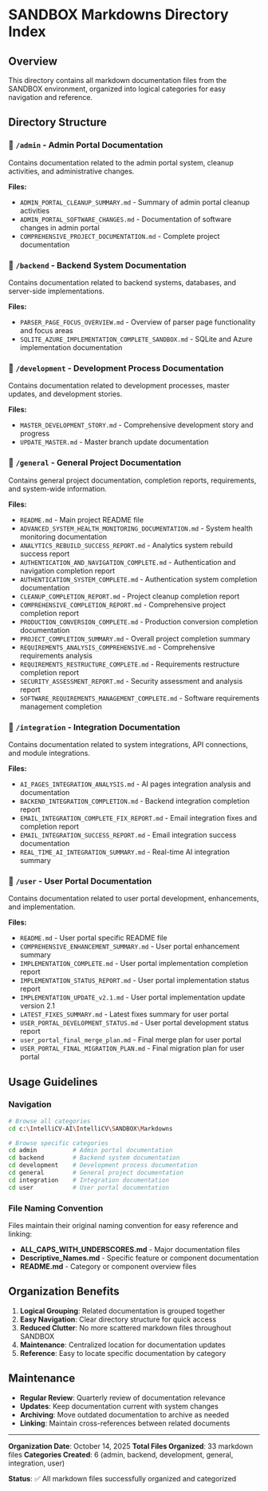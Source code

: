 # SANDBOX Markdowns Directory Index

## Overview
This directory contains all markdown documentation files from the SANDBOX environment, organized into logical categories for easy navigation and reference.

## Directory Structure

### 📁 `/admin` - Admin Portal Documentation
Contains documentation related to the admin portal system, cleanup activities, and administrative changes.

**Files:**
- `ADMIN_PORTAL_CLEANUP_SUMMARY.md` - Summary of admin portal cleanup activities
- `ADMIN_PORTAL_SOFTWARE_CHANGES.md` - Documentation of software changes in admin portal
- `COMPREHENSIVE_PROJECT_DOCUMENTATION.md` - Complete project documentation

### 📁 `/backend` - Backend System Documentation
Contains documentation related to backend systems, databases, and server-side implementations.

**Files:**
- `PARSER_PAGE_FOCUS_OVERVIEW.md` - Overview of parser page functionality and focus areas
- `SQLITE_AZURE_IMPLEMENTATION_COMPLETE_SANDBOX.md` - SQLite and Azure implementation documentation

### 📁 `/development` - Development Process Documentation
Contains documentation related to development processes, master updates, and development stories.

**Files:**
- `MASTER_DEVELOPMENT_STORY.md` - Comprehensive development story and progress
- `UPDATE_MASTER.md` - Master branch update documentation

### 📁 `/general` - General Project Documentation
Contains general project documentation, completion reports, requirements, and system-wide information.

**Files:**
- `README.md` - Main project README file
- `ADVANCED_SYSTEM_HEALTH_MONITORING_DOCUMENTATION.md` - System health monitoring documentation
- `ANALYTICS_REBUILD_SUCCESS_REPORT.md` - Analytics system rebuild success report
- `AUTHENTICATION_AND_NAVIGATION_COMPLETE.md` - Authentication and navigation completion report
- `AUTHENTICATION_SYSTEM_COMPLETE.md` - Authentication system completion documentation
- `CLEANUP_COMPLETION_REPORT.md` - Project cleanup completion report
- `COMPREHENSIVE_COMPLETION_REPORT.md` - Comprehensive project completion report
- `PRODUCTION_CONVERSION_COMPLETE.md` - Production conversion completion documentation
- `PROJECT_COMPLETION_SUMMARY.md` - Overall project completion summary
- `REQUIREMENTS_ANALYSIS_COMPREHENSIVE.md` - Comprehensive requirements analysis
- `REQUIREMENTS_RESTRUCTURE_COMPLETE.md` - Requirements restructure completion report
- `SECURITY_ASSESSMENT_REPORT.md` - Security assessment and analysis report
- `SOFTWARE_REQUIREMENTS_MANAGEMENT_COMPLETE.md` - Software requirements management completion

### 📁 `/integration` - Integration Documentation
Contains documentation related to system integrations, API connections, and module integrations.

**Files:**
- `AI_PAGES_INTEGRATION_ANALYSIS.md` - AI pages integration analysis and documentation
- `BACKEND_INTEGRATION_COMPLETION.md` - Backend integration completion report
- `EMAIL_INTEGRATION_COMPLETE_FIX_REPORT.md` - Email integration fixes and completion report
- `EMAIL_INTEGRATION_SUCCESS_REPORT.md` - Email integration success documentation
- `REAL_TIME_AI_INTEGRATION_SUMMARY.md` - Real-time AI integration summary

### 📁 `/user` - User Portal Documentation
Contains documentation related to user portal development, enhancements, and implementation.

**Files:**
- `README.md` - User portal specific README file
- `COMPREHENSIVE_ENHANCEMENT_SUMMARY.md` - User portal enhancement summary
- `IMPLEMENTATION_COMPLETE.md` - User portal implementation completion report
- `IMPLEMENTATION_STATUS_REPORT.md` - User portal implementation status report
- `IMPLEMENTATION_UPDATE_v2.1.md` - User portal implementation update version 2.1
- `LATEST_FIXES_SUMMARY.md` - Latest fixes summary for user portal
- `USER_PORTAL_DEVELOPMENT_STATUS.md` - User portal development status report
- `user_portal_final_merge_plan.md` - Final merge plan for user portal
- `USER_PORTAL_FINAL_MIGRATION_PLAN.md` - Final migration plan for user portal

## Usage Guidelines

### Navigation
```bash
# Browse all categories
cd c:\IntelliCV-AI\IntelliCV\SANDBOX\Markdowns

# Browse specific categories
cd admin          # Admin portal documentation
cd backend        # Backend system documentation  
cd development    # Development process documentation
cd general        # General project documentation
cd integration    # Integration documentation
cd user           # User portal documentation
```

### File Naming Convention
Files maintain their original naming convention for easy reference and linking:
- **ALL_CAPS_WITH_UNDERSCORES.md** - Major documentation files
- **Descriptive_Names.md** - Specific feature or component documentation
- **README.md** - Category or component overview files

## Organization Benefits

1. **Logical Grouping**: Related documentation is grouped together
2. **Easy Navigation**: Clear directory structure for quick access
3. **Reduced Clutter**: No more scattered markdown files throughout SANDBOX
4. **Maintenance**: Centralized location for documentation updates
5. **Reference**: Easy to locate specific documentation by category

## Maintenance

- **Regular Review**: Quarterly review of documentation relevance
- **Updates**: Keep documentation current with system changes
- **Archiving**: Move outdated documentation to archive as needed
- **Linking**: Maintain cross-references between related documents

---

**Organization Date**: October 14, 2025
**Total Files Organized**: 33 markdown files
**Categories Created**: 6 (admin, backend, development, general, integration, user)

**Status**: ✅ All markdown files successfully organized and categorized